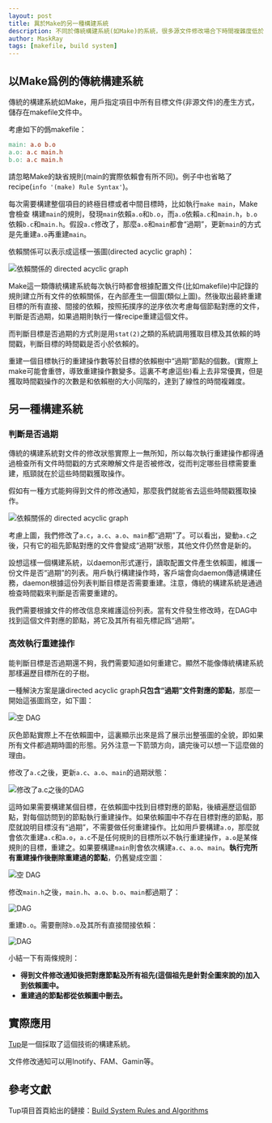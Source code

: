 ```yaml
---
layout: post
title: 異於Make的另一種構建系統
description: 不同於傳統構建系統(如Make)的系統，很多源文件修改場合下時間複雜度低於線性
author: MaskRay
tags: [makefile, build system]
---
```


## 以Make爲例的傳統構建系統

傳統的構建系統如Make，用戶指定項目中所有目標文件(非源文件)的產生方式，儲存在makefile文件中。

考慮如下的僞makefile：

```makefile
main: a.o b.o
a.o: a.c main.h
b.o: a.c main.h
```

<!-- more -->

請忽略Make的缺省規則(main的實際依賴會有所不同)。例子中也省略了recipe(`info '(make) Rule Syntax'`)。

每次需要構建整個項目的終極目標或者中間目標時，比如執行`make main`，Make會檢查
構建`main`的規則，發現`main`依賴`a.o`和`b.o`，而`a.o`依賴`a.c`和`main.h`，`b.o`依賴`b.c`和`main.h`。假設`a.c`修改了，那麼`a.o`和`main`都會“過期”，更新`main`的方式是先重建`a.o`再重建`main`。

依賴關係可以表示成這樣一張圖(directed acyclic graph)：

![依賴關係的 directed acyclic graph](/static/alternative-build-system/make.png)

Make這一類傳統構建系統每次執行時都會根據配置文件(比如makefile)中記錄的規則建立所有文件的依賴關係，在內部產生一個圖(類似上圖)。然後取出最終重建目標的所有直接、間接的依賴，按照拓撲序的逆序依次考慮每個節點對應的文件，判斷是否過期，如果過期則執行一條recipe重建這個文件。

而判斷目標是否過期的方式則是用`stat(2)`之類的系統調用獲取目標及其依賴的時間戳，判斷目標的時間戳是否小於依賴的。

重建一個目標執行的重建操作數等於目標的依賴樹中“過期”節點的個數。(實際上make可能會重啓，導致重建操作數變多。這裏不考慮這些)看上去非常優異，但是獲取時間戳操作的次數是和依賴樹的大小同階的，達到了線性的時間複雜度。

## 另一種構建系統

### 判斷是否過期

傳統的構建系統對文件的修改狀態實際上一無所知，所以每次執行重建操作都得通過檢查所有文件時間戳的方式來瞭解文件是否被修改，從而判定哪些目標需要重建，瓶頸就在於這些時間戳獲取操作。

假如有一種方式能夠得到文件的修改通知，那麼我們就能省去這些時間戳獲取操作。

![依賴關係的 directed acyclic graph](/static/alternative-build-system/alternative.png)

考慮上圖，我們修改了`a.c`，`a.c`、`a.o`、`main`都“過期”了。可以看出，變動`a.c`之後，只有它的祖先節點對應的文件會變成“過期”狀態，其他文件仍然會是新的。

設想這樣一個構建系統，以daemon形式運行，讀取配置文件產生依賴圖，維護一份文件是否“過期”的列表。用戶執行構建操作時，客戶端會向daemon傳遞構建任務，daemon根據這份列表判斷目標是否需要重建。注意，傳統的構建系統是通過檢查時間戳來判斷是否需要重建的。

我們需要根據文件的修改信息來維護這份列表。當有文件發生修改時，在DAG中找到這個文件對應的節點，將它及其所有祖先標記爲“過期”。

### 高效執行重建操作

能判斷目標是否過期還不夠，我們需要知道如何重建它。顯然不能像傳統構建系統那樣遍歷目標所在的子樹。

一種解決方案是讓directed acyclic graph**只包含“過期”文件對應的節點**，那麼一開始這張圖爲空，如下圖：

![空 DAG](/static/alternative-build-system/alternative-0.png)

灰色節點實際上不在依賴圖中，這裏顯示出來是爲了展示出整張圖的全貌，即如果所有文件都過期時圖的形態。另外注意一下箭頭方向，讀完後可以想一下這麼做的理由。

修改了`a.c`之後，更新`a.c`、`a.o`、`main`的過期狀態：

![修改了`a.c`之後的DAG](/static/alternative-build-system/alternative-1.png)

這時如果需要構建某個目標，在依賴圖中找到目標對應的節點，後續遍歷這個節點，對每個訪問到的節點執行重建操作。如果依賴圖中不存在目標對應的節點，那麼就說明目標沒有“過期”，不需要做任何重建操作。比如用戶要構建`a.o`，那麼就會依次重建`a.c`和`a.o`，`a.c`不是任何規則的目標所以不執行重建操作，`a.o`是某條規則的目標，重建之。如果要構建`main`則會依次構建`a.c`、`a.o`、`main`。**執行完所有重建操作後刪除重建過的節點**，仍舊變成空圖：

![空 DAG](/static/alternative-build-system/alternative-0.png)

修改`main.h`之後，`main.h`、`a.o`、`b.o`、`main`都過期了：

![DAG](/static/alternative-build-system/alternative-2.png)

重建`b.o`。需要刪除`b.o`及其所有直接間接依賴：

![DAG](/static/alternative-build-system/alternative-3.png)

小結一下有兩條規則：

- **得到文件修改通知後把對應節點及所有祖先(這個祖先是針對全圖來說的)加入到依賴圖中。**
- **重建過的節點都從依賴圖中刪去。**

## 實際應用

[Tup](http://gittup.org/tup)是一個採取了這個技術的構建系統。

文件修改通知可以用Inotify、FAM、Gamin等。

## 參考文獻

Tup項目首頁給出的鏈接：[Build System Rules and Algorithms](http://gittup.org/tup/build_system_rules_and_algorithms.pdf)
